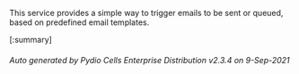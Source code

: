 






This service provides a simple way to trigger emails to be sent or queued, based on predefined email templates.

[:summary]

###### Auto generated by Pydio Cells Enterprise Distribution v2.3.4 on 9-Sep-2021
